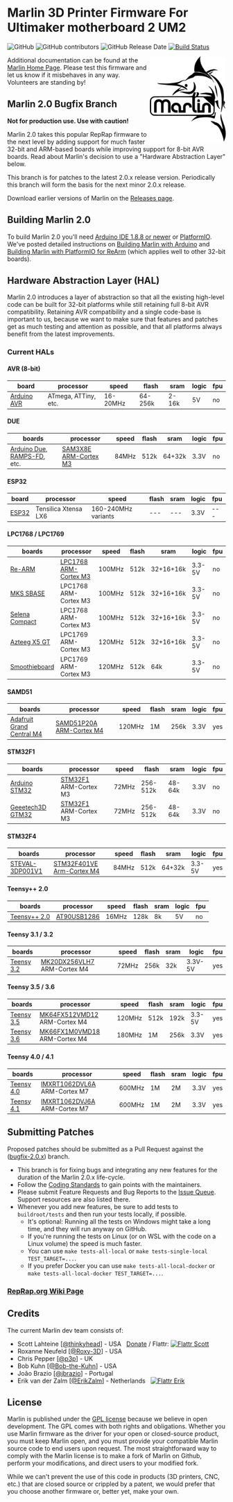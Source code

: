 # Marlin 3D Printer Firmware For Ultimaker motherboard 2 UM2

![GitHub](https://img.shields.io/github/license/marlinfirmware/marlin.svg)
![GitHub contributors](https://img.shields.io/github/contributors/marlinfirmware/marlin.svg)
![GitHub Release Date](https://img.shields.io/github/release-date/marlinfirmware/marlin.svg)
[![Build Status](https://github.com/MarlinFirmware/Marlin/workflows/CI/badge.svg?branch=bugfix-2.0.x)](https://github.com/MarlinFirmware/Marlin/actions)

<img align="right" width=175 src="buildroot/share/pixmaps/logo/marlin-250.png" />

Additional documentation can be found at the [Marlin Home Page](https://marlinfw.org/).
Please test this firmware and let us know if it misbehaves in any way. Volunteers are standing by!

## Marlin 2.0 Bugfix Branch

__Not for production use. Use with caution!__

Marlin 2.0 takes this popular RepRap firmware to the next level by adding support for much faster 32-bit and ARM-based boards while improving support for 8-bit AVR boards. Read about Marlin's decision to use a "Hardware Abstraction Layer" below.

This branch is for patches to the latest 2.0.x release version. Periodically this branch will form the basis for the next minor 2.0.x release.

Download earlier versions of Marlin on the [Releases page](https://github.com/MarlinFirmware/Marlin/releases).

## Building Marlin 2.0

To build Marlin 2.0 you'll need [Arduino IDE 1.8.8 or newer](https://www.arduino.cc/en/main/software) or [PlatformIO](https://docs.platformio.org/en/latest/ide.html#platformio-ide). We've posted detailed instructions on [Building Marlin with Arduino](https://marlinfw.org/docs/basics/install_arduino.html) and [Building Marlin with PlatformIO for ReArm](https://marlinfw.org/docs/basics/install_rearm.html) (which applies well to other 32-bit boards).

## Hardware Abstraction Layer (HAL)

Marlin 2.0 introduces a layer of abstraction so that all the existing high-level code can be built for 32-bit platforms while still retaining full 8-bit AVR compatibility. Retaining AVR compatibility and a single code-base is important to us, because we want to make sure that features and patches get as much testing and attention as possible, and that all platforms always benefit from the latest improvements.

### Current HALs

  #### AVR (8-bit)

  board|processor|speed|flash|sram|logic|fpu
  ----|---------|-----|-----|----|-----|---
  [Arduino AVR](https://www.arduino.cc/)|ATmega, ATTiny, etc.|16-20MHz|64-256k|2-16k|5V|no

  #### DUE

  boards|processor|speed|flash|sram|logic|fpu
  ----|---------|-----|-----|----|-----|---
  [Arduino Due](https://www.arduino.cc/en/Guide/ArduinoDue), [RAMPS-FD](https://www.reprap.org/wiki/RAMPS-FD), etc.|[SAM3X8E ARM-Cortex M3](https://www.microchip.com/wwwproducts/en/ATsam3x8e)|84MHz|512k|64+32k|3.3V|no

  #### ESP32

  board|processor|speed|flash|sram|logic|fpu
  ----|---------|-----|-----|----|-----|---
  [ESP32](https://www.espressif.com/en/products/hardware/esp32/overview)|Tensilica Xtensa LX6|160-240MHz variants|---|---|3.3V|---

  #### LPC1768 / LPC1769

  boards|processor|speed|flash|sram|logic|fpu
  ----|---------|-----|-----|----|-----|---
  [Re-ARM](https://www.kickstarter.com/projects/1245051645/re-arm-for-ramps-simple-32-bit-upgrade)|[LPC1768 ARM-Cortex M3](https://www.nxp.com/products/microcontrollers-and-processors/arm-based-processors-and-mcus/lpc-cortex-m-mcus/lpc1700-cortex-m3/512kb-flash-64kb-sram-ethernet-usb-lqfp100-package:LPC1768FBD100)|100MHz|512k|32+16+16k|3.3-5V|no
  [MKS SBASE](https://reprap.org/forum/read.php?13,499322)|LPC1768 ARM-Cortex M3|100MHz|512k|32+16+16k|3.3-5V|no
  [Selena Compact](https://github.com/Ales2-k/Selena)|LPC1768 ARM-Cortex M3|100MHz|512k|32+16+16k|3.3-5V|no
  [Azteeg X5 GT](https://www.panucatt.com/azteeg_X5_GT_reprap_3d_printer_controller_p/ax5gt.htm)|LPC1769 ARM-Cortex M3|120MHz|512k|32+16+16k|3.3-5V|no
  [Smoothieboard](https://reprap.org/wiki/Smoothieboard)|LPC1769 ARM-Cortex M3|120MHz|512k|64k|3.3-5V|no

  #### SAMD51

  boards|processor|speed|flash|sram|logic|fpu
  ----|---------|-----|-----|----|-----|---
  [Adafruit Grand Central M4](https://www.adafruit.com/product/4064)|[SAMD51P20A ARM-Cortex M4](https://www.microchip.com/wwwproducts/en/ATSAMD51P20A)|120MHz|1M|256k|3.3V|yes

  #### STM32F1

  boards|processor|speed|flash|sram|logic|fpu
  ----|---------|-----|-----|----|-----|---
  [Arduino STM32](https://github.com/rogerclarkmelbourne/Arduino_STM32)|[STM32F1](https://www.st.com/en/microcontrollers-microprocessors/stm32f103.html) ARM-Cortex M3|72MHz|256-512k|48-64k|3.3V|no
  [Geeetech3D GTM32](https://github.com/Geeetech3D/Diagram/blob/master/Rostock301/Hardware_GTM32_PRO_VB.pdf)|[STM32F1](https://www.st.com/en/microcontrollers-microprocessors/stm32f103.html) ARM-Cortex M3|72MHz|256-512k|48-64k|3.3V|no

  #### STM32F4

  boards|processor|speed|flash|sram|logic|fpu
  ----|---------|-----|-----|----|-----|---
  [STEVAL-3DP001V1](https://www.st.com/en/evaluation-tools/steval-3dp001v1.html)|[STM32F401VE Arm-Cortex M4](https://www.st.com/en/microcontrollers-microprocessors/stm32f401ve.html)|84MHz|512k|64+32k|3.3-5V|yes

  #### Teensy++ 2.0

  boards|processor|speed|flash|sram|logic|fpu
  ----|---------|-----|-----|----|-----|---
  [Teensy++ 2.0](https://www.microchip.com/wwwproducts/en/AT90USB1286)|[AT90USB1286](https://www.microchip.com/wwwproducts/en/AT90USB1286)|16MHz|128k|8k|5V|no

  #### Teensy 3.1 / 3.2

  boards|processor|speed|flash|sram|logic|fpu
  ----|---------|-----|-----|----|-----|---
  [Teensy 3.2](https://www.pjrc.com/store/teensy32.html)|[MK20DX256VLH7](https://www.mouser.com/ProductDetail/NXP-Freescale/MK20DX256VLH7) ARM-Cortex M4|72MHz|256k|32k|3.3V-5V|yes

  #### Teensy 3.5 / 3.6

  boards|processor|speed|flash|sram|logic|fpu
  ----|---------|-----|-----|----|-----|---
  [Teensy 3.5](https://www.pjrc.com/store/teensy35.html)|[MK64FX512VMD12](https://www.mouser.com/ProductDetail/NXP-Freescale/MK64FX512VMD12) ARM-Cortex M4|120MHz|512k|192k|3.3-5V|yes
  [Teensy 3.6](https://www.pjrc.com/store/teensy36.html)|[MK66FX1M0VMD18](https://www.mouser.com/ProductDetail/NXP-Freescale/MK66FX1M0VMD18) ARM-Cortex M4|180MHz|1M|256k|3.3V|yes

  #### Teensy 4.0 / 4.1

  boards|processor|speed|flash|sram|logic|fpu
  ----|---------|-----|-----|----|-----|---
  [Teensy 4.0](https://www.pjrc.com/store/teensy40.html)|[IMXRT1062DVL6A](https://www.mouser.com/new/nxp-semiconductors/nxp-imx-rt1060-crossover-processor/) ARM-Cortex M7|600MHz|1M|2M|3.3V|yes
  [Teensy 4.1](https://www.pjrc.com/store/teensy41.html)|[IMXRT1062DVJ6A](https://www.mouser.com/new/nxp-semiconductors/nxp-imx-rt1060-crossover-processor/) ARM-Cortex M7|600MHz|1M|2M|3.3V|yes

## Submitting Patches

Proposed patches should be submitted as a Pull Request against the ([bugfix-2.0.x](https://github.com/MarlinFirmware/Marlin/tree/bugfix-2.0.x)) branch.

- This branch is for fixing bugs and integrating any new features for the duration of the Marlin 2.0.x life-cycle.
- Follow the [Coding Standards](https://marlinfw.org/docs/development/coding_standards.html) to gain points with the maintainers.
- Please submit Feature Requests and Bug Reports to the [Issue Queue](https://github.com/MarlinFirmware/Marlin/issues/new/choose). Support resources are also listed there.
- Whenever you add new features, be sure to add tests to `buildroot/tests` and then run your tests locally, if possible.
  - It's optional: Running all the tests on Windows might take a long time, and they will run anyway on GitHub.
  - If you're running the tests on Linux (or on WSL with the code on a Linux volume) the speed is much faster.
  - You can use `make tests-all-local` or `make tests-single-local TEST_TARGET=...`.
  - If you prefer Docker you can use `make tests-all-local-docker` or `make tests-all-local-docker TEST_TARGET=...`.

### [RepRap.org Wiki Page](https://reprap.org/wiki/Marlin)

## Credits

The current Marlin dev team consists of:

 - Scott Lahteine [[@thinkyhead](https://github.com/thinkyhead)] - USA &nbsp; [Donate](https://www.thinkyhead.com/donate-to-marlin) / Flattr: [![Flattr Scott](https://api.flattr.com/button/flattr-badge-small.png)](https://flattr.com/submit/auto?user_id=thinkyhead&url=https://github.com/MarlinFirmware/Marlin&title=Marlin&language=&tags=github&category=software)
 - Roxanne Neufeld [[@Roxy-3D](https://github.com/Roxy-3D)] - USA
 - Chris Pepper [[@p3p](https://github.com/p3p)] - UK
 - Bob Kuhn [[@Bob-the-Kuhn](https://github.com/Bob-the-Kuhn)] - USA
 - João Brazio [[@jbrazio](https://github.com/jbrazio)] - Portugal
 - Erik van der Zalm [[@ErikZalm](https://github.com/ErikZalm)] - Netherlands &nbsp; [![Flattr Erik](https://api.flattr.com/button/flattr-badge-large.png)](https://flattr.com/submit/auto?user_id=ErikZalm&url=https://github.com/MarlinFirmware/Marlin&title=Marlin&language=&tags=github&category=software)

## License

Marlin is published under the [GPL license](/LICENSE) because we believe in open development. The GPL comes with both rights and obligations. Whether you use Marlin firmware as the driver for your open or closed-source product, you must keep Marlin open, and you must provide your compatible Marlin source code to end users upon request. The most straightforward way to comply with the Marlin license is to make a fork of Marlin on Github, perform your modifications, and direct users to your modified fork.

While we can't prevent the use of this code in products (3D printers, CNC, etc.) that are closed source or crippled by a patent, we would prefer that you choose another firmware or, better yet, make your own.
